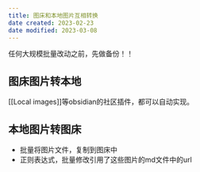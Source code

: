 ```yaml
---
title: 图床和本地图片互相转换
date created: 2023-02-23
date modified: 2023-03-08
---
```


任何大规模批量改动之前，先做备份！！

## 图床图片转本地

[[Local images]]等obsidian的社区插件，都可以自动实现。

## 本地图片转图床

- 批量将图片文件，复制到图床中
- 正则表达式，批量修改引用了这些图片的md文件中的url
